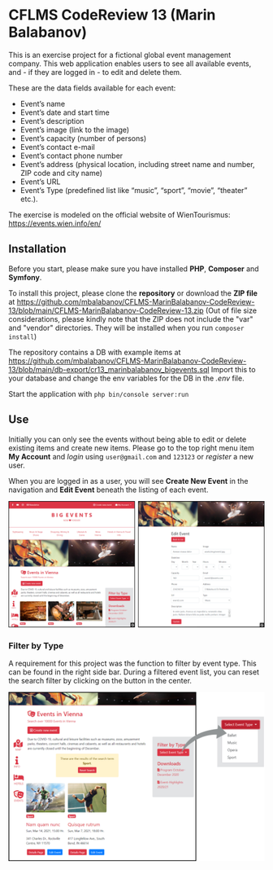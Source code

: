 # CFLMS CodeReview 13 (Marin Balabanov)

This is an exercise project for a fictional global event management company. This web application enables users to see all available events, and - if they are logged in - to edit and delete them. 

These are the data fields available for each event:
- Event’s name
- Event’s date and start time
- Event’s description
- Event’s image (link to the image)
- Event’s capacity (number of persons)
- Event’s contact e-mail
- Event’s contact phone number
- Event’s address (physical location, including street name and number, ZIP code and city name)
- Event’s URL
- Event’s Type (predefined list like “music”, “sport”, “movie”, “theater” etc.).

The exercise is modeled on the official website of WienTourismus: https://events.wien.info/en/

## Installation

Before you start, please make sure you have installed __PHP__, __Composer__  and __Symfony__.

To install this project, please clone the __repository__ or download the __ZIP file__ at https://github.com/mbalabanov/CFLMS-MarinBalabanov-CodeReview-13/blob/main/CFLMS-MarinBalabanov-CodeReview-13.zip (Out of file size considerations, please kindly note that the ZIP does not include the "var" and "vendor" directories. They will be installed when you run ```composer install```)

The repository contains a DB with example items at https://github.com/mbalabanov/CFLMS-MarinBalabanov-CodeReview-13/blob/main/db-export/cr13_marinbalabanov_bigevents.sql Import this to your database and change the env variables for the DB in the _.env_ file.

Start the application with ```php bin/console server:run```

## Use
Initially you can only see the events without being able to edit or delete existing items and create new items. Please go to the top right menu item __My Account__ and _login_ using ```user@gmail.com``` and ```123123``` or _register_ a new user.

When you are logged in as a user, you will see __Create New Event__ in the navigation and __Edit Event__ beneath the listing of each event.

![Screenshot of this project](public/assets/img/screenshot.png)

### Filter by Type
A requirement for this project was the function to filter by event type. This can be found in the right side bar. During a filtered event list, you can reset the search filter by clicking on the button in the center.

![Filter by Type](public/assets/img/screenshot-filter.png)

